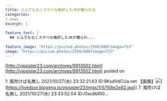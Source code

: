 ```yaml
---
title: とんでもなくスケベな格好したJKが撮られる
categories:
- news
excerpt: |
  
feature_text: |
  ## とんでもなくスケベな格好したJKが撮られ...
  
feature_image: "https://picsum.photos/2560/600?image=733"
image: "https://picsum.photos/2560/600?image=733"
---
```


[http://vipsister23.com/archives/9913502.html](http://vipsister23.com/archives/9913502.html)
posted on 

<!--more-->

1: 風吹けば名無し 2021/10/27(水) 23:32:21.63 ID:9KsdVdCUa.net 【画像】![](https://livedoor.blogimg.jp/vipsister23/imgs/7/d/7d08438d.jpg[https://livedoor.blogimg.jp/vipsister23/imgs/1/5/158e2e82.jpg)](https://livedoor.blogimg.jp/vipsister23/imgs/1/5/158e2e82.jpg)) 7: 風吹けば名無し 2021/10/27(水) 23:33:52.04 ID:/0xu9bRI0...
